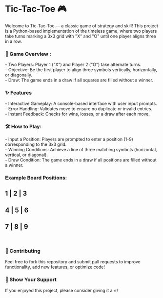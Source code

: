 # Tic-Tac-Toe 🎮
Welcome to Tic-Tac-Toe — a classic game of strategy and skill! This project is a Python-based implementation of the timeless game, where two players take turns marking a 3x3 grid with "X" and "O" until one player aligns three in a row.

<h3>🎯 Game Overview : </h3>
- Two Players: Player 1 ("X") and Player 2 ("O") take alternate turns.<br>
- Objective: Be the first player to align three symbols vertically, horizontally, or diagonally.<br>
- Draw: The game ends in a draw if all squares are filled without a winner.

<h3>✨ Features</h3>
- Interactive Gameplay: A console-based interface with user input prompts.<br>
- Error Handling: Validates move to ensure no duplicate or invalid entries.<br>
- Instant Feedback: Checks for wins, losses, or a draw after each move.

<!--
<h3>🎮 Getting Started</h3>
Clone the Repository:
bash 
git clone [https://github.com/your-username/tic-tac-toe.git](https://github.com/Sanjeevani09/Tic-Tac-Toe)
<br>
Navigate to the Directory:
bash
cd tic-tac-toe

Run the Game:
bash
python tic_tac_toe.py
-->

<h3>🛠 How to Play: </h3>
- Input a Position: Players are prompted to enter a position (1-9) corresponding to the 3x3 grid. <br>
- Winning Conditions: Achieve a line of three matching symbols (horizontal, vertical, or diagonal).<br>
- Draw Condition: The game ends in a draw if all positions are filled without a winner.

<h3>Example Board Positions:</h3>

 1 | 2 | 3
-----------
 4 | 5 | 6
-----------
 7 | 8 | 9
-----------


<br>
<!--
🖥️ Screenshot
Add a screenshot here to showcase the game in action:
-->

<h3>🤝 Contributing </h3>

Feel free to fork this repository and submit pull requests to improve functionality, add new features, or optimize code!



<h3>🌟 Show Your Support</h3>

If you enjoyed this project, please consider giving it a ⭐️!
